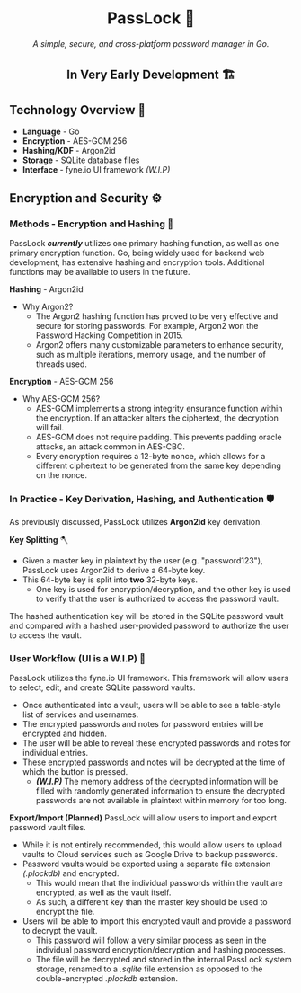 <h1 align="center">PassLock 🔐</h1>
<h6 align="center">A simple, secure, and cross-platform password manager in Go.</h6>

<h2 align="center">In Very Early Development 🏗️</h2>

## Technology Overview 🤖
- **Language** - Go
- **Encryption** - AES-GCM 256
- **Hashing/KDF** - Argon2id
- **Storage** - SQLite database files
- **Interface** - fyne.io UI framework *(W.I.P)*

## Encryption and Security ⚙️
### Methods - Encryption and Hashing 🔑
PassLock ***currently*** utilizes one primary hashing function, as well as one primary encryption function.
Go, being widely used for backend web development, has extensive hashing and encryption tools.
Additional functions may be available to users in the future.

**Hashing** - Argon2id
- Why Argon2?
  - The Argon2 hashing function has proved to be very effective and secure for storing passwords. For example, Argon2 won the Password Hacking Competition in 2015.
  - Argon2 offers many customizable parameters to enhance security, such as multiple iterations, memory usage, and the number of threads used.
    
**Encryption** - AES-GCM 256
- Why AES-GCM 256?
  - AES-GCM implements a strong integrity ensurance function within the encryption. If an attacker alters the ciphertext, the decryption will fail.
  - AES-GCM does not require padding. This prevents padding oracle attacks, an attack common in AES-CBC.
  - Every encryption requires a 12-byte nonce, which allows for a different ciphertext to be generated from the same key depending on the nonce.


### In Practice - Key Derivation, Hashing, and Authentication 🛡️
As previously discussed, PassLock utilizes **Argon2id** key derivation.

**Key Splitting** 🪓
- Given a master key in plaintext by the user (e.g. "password123"), PassLock uses Argon2id to derive a 64-byte key.
- This 64-byte key is split into **two** 32-byte keys.
  - One key is used for encryption/decryption, and the other key is used to verify that the user is authorized to access the password vault.

The hashed authentication key will be stored in the SQLite password vault and compared with a hashed user-provided password to authorize the user to access the vault.

### User Workflow (UI is a W.I.P) 👤
PassLock utilizes the fyne.io UI framework. This framework will allow users to select, edit, and create SQLite password vaults.
- Once authenticated into a vault, users will be able to see a table-style list of services and usernames.
- The encrypted passwords and notes for password entries will be encrypted and hidden.
- The user will be able to reveal these encrypted passwords and notes for individual entries.
- These encrypted passwords and notes will be decrypted at the time of which the button is pressed.
  - ***(W.I.P)*** The memory address of the decrypted information will be filled with randomly generated information to ensure the decrypted passwords are not available in plaintext within memory for too long.

**Export/Import (Planned)**
PassLock will allow users to import and export password vault files. 
- While it is not entirely recommended, this would allow users to upload vaults to Cloud services such as Google Drive to backup passwords.
- Password vaults would be exported using a separate file extension *(.plockdb)* and encrypted.
  - This would mean that the individual passwords within the vault are encrypted, as well as the vault itself.
  - As such, a different key than the master key should be used to encrypt the file.
- Users will be able to import this encrypted vault and provide a password to decrypt the vault.
  - This password will follow a very similar process as seen in the individual password encryption/decryption and hashing processes.
  - The file will be decrypted and stored in the internal PassLock system storage, renamed to a *.sqlite* file extension as opposed to the double-encrypted *.plockdb* extension.
  
  
